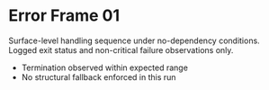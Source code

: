 # Error Frame 01

Surface-level handling sequence under no-dependency conditions.  
Logged exit status and non-critical failure observations only.

- Termination observed within expected range  
- No structural fallback enforced in this run
